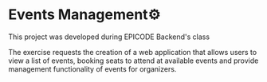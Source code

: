 # Events Management⚙️
This project was developed during EPICODE Backend's class

The exercise requests the creation of a web application that allows users to  view a list of events, booking seats to attend at available events and provide management functionality of events for organizers.
